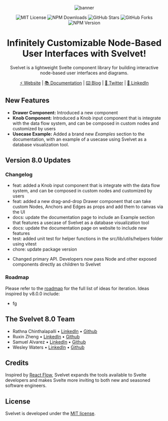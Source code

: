 <div align="center">

![banner](https://i.imgur.com/pBFsJxa.png)

![MIT License](https://img.shields.io/badge/license-MIT-%23fb7182)
![NPM Downloads](https://img.shields.io/npm/dt/svelvet?color=%23fb7182&label=downloads)
![GitHub Stars](https://img.shields.io/github/stars/open-source-labs/svelvet?color=%23fb7182)
![GitHub Forks](https://img.shields.io/github/forks/open-source-labs/Svelvet?color=%23fb7182)
![NPM Version](https://img.shields.io/npm/v/svelvet?color=%23fb7182&label=version)

# Infinitely Customizable Node-Based User Interfaces with Svelvet!

Svelvet is a lightweight Svelte component library for building interactive node-based user interfaces and diagrams.

[⚡ Website](https://www.svelvet.io/) | [📚 Documentation](https://svelvet.mintlify.app) | [⌨️ Blog](https://medium.com/@MauricioACastro/svelvet-4-0-the-power-of-html-is-now-inside-your-nodes-3d96823096e3) | [💬 Twitter](https://twitter.com/SvelvetOSLabs) | [💼 LinkedIn](https://www.linkedin.com/company/svelvet/)

</div>

## New Features

- **Drawer Component:** Introduced a new component
- **Knob Component:** Introduced a Knob input component that is integrate with the data flow system, and can be composed in custom nodes and customized by users
- **Usecase Example:** Added a brand new _Examples_ section to the documentation, with an example of a usecase using Svelvet as a database visualization tool.

## Version 8.0 Updates

### Changelog

- feat: added a Knob input component that is integrate with the data flow system, and can be composed in custom nodes and customized by users
- feat: added a new drag-and-drop Drawer component that can take custom Nodes, Anchors and Edges as props and add them to canvas via the UI
- docs: update the documentation page to include an Example section that features a usecase of Svelvet as a database visualization tool
- docs: update the documentation page on website to include new features
- test: added unit test for helper functions in the src/lib/utils/helpers folder using vitest
- chore: update package version

<ul>
    <li>Changed primary API. Developers now pass Node and other exposed components directly as children to Svelvet</li>
   
</ul>

### Roadmap

Please refer to the [roadmap](https://svelvet.mintlify.app/roadmap) for the full list of ideas for iteration.
Ideas inspired by v8.0.0 include:

- fg

## The Svelvet 8.0 Team

- Rathna Chinthalapalli • [LinkedIn](https://www.linkedin.com/in/rathnac/) • [Github](https://github.com/rathna-git)
- Ruxin Zheng • [LinkedIn](https://www.linkedin.com/in/ruxinzhengswe/) • [Github](https://github.com/RuxinZ)
- Samuel Alvarez • [LinkedIn](https://www.linkedin.com/in/samuelsalvarez/) • [Github](https://github.com/bittermelonsam)
- Wesley Waters • [LinkedIn](https://www.linkedin.com/in/wesley-w-332882248/) • [Github](https://github.com/Wesley-Waters)

## Credits

Inspired by [React Flow](https://github.com/wbkd/react-flow), Svelvet expands the tools available to Svelte developers and makes Svelte more inviting to both new and seasoned software engineers.

## License

Svelvet is developed under the [MIT license](https://github.com/open-source-labs/Svelvet-website/blob/main/LICENSE).
